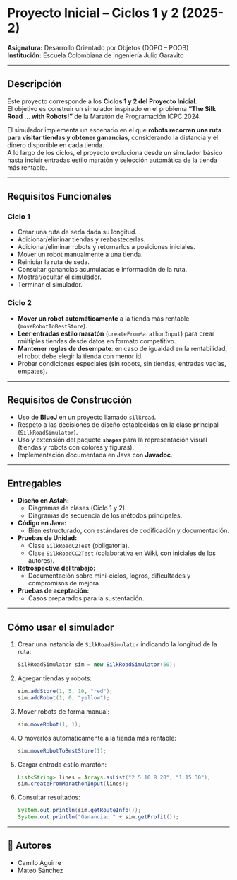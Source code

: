 # Proyecto Inicial – Ciclos 1 y 2 (2025-2)

**Asignatura:** Desarrollo Orientado por Objetos (DOPO – POOB)  
**Institución:** Escuela Colombiana de Ingeniería Julio Garavito  

---

## Descripción

Este proyecto corresponde a los **Ciclos 1 y 2 del Proyecto Inicial**.  
El objetivo es construir un simulador inspirado en el problema **“The Silk Road … with Robots!”** de la Maratón de Programación ICPC 2024.  

El simulador implementa un escenario en el que **robots recorren una ruta para visitar tiendas y obtener ganancias**, considerando la distancia y el dinero disponible en cada tienda.  
A lo largo de los ciclos, el proyecto evoluciona desde un simulador básico hasta incluir entradas estilo maratón y selección automática de la tienda más rentable.

---

## Requisitos Funcionales

### Ciclo 1
- Crear una ruta de seda dada su longitud.  
- Adicionar/eliminar tiendas y reabastecerlas.  
- Adicionar/eliminar robots y retornarlos a posiciones iniciales.  
- Mover un robot manualmente a una tienda.  
- Reiniciar la ruta de seda.  
- Consultar ganancias acumuladas e información de la ruta.  
- Mostrar/ocultar el simulador.  
- Terminar el simulador.  

### Ciclo 2
- **Mover un robot automáticamente** a la tienda más rentable (`moveRobotToBestStore`).  
- **Leer entradas estilo maratón** (`createFromMarathonInput`) para crear múltiples tiendas desde datos en formato competitivo.  
- **Mantener reglas de desempate**: en caso de igualdad en la rentabilidad, el robot debe elegir la tienda con menor id.  
- Probar condiciones especiales (sin robots, sin tiendas, entradas vacías, empates).  

---

## Requisitos de Construcción
- Uso de **BlueJ** en un proyecto llamado `silkroad`.  
- Respeto a las decisiones de diseño establecidas en la clase principal (`SilkRoadSimulator`).  
- Uso y extensión del paquete **`shapes`** para la representación visual (tiendas y robots con colores y figuras).  
- Implementación documentada en Java con **Javadoc**.  

---

## Entregables
- **Diseño en Astah:**  
  - Diagramas de clases (Ciclo 1 y 2).  
  - Diagramas de secuencia de los métodos principales.  
- **Código en Java:**  
  - Bien estructurado, con estándares de codificación y documentación.  
- **Pruebas de Unidad:**  
  - Clase `SilkRoadC2Test` (obligatoria).  
  - Clase `SilkRoadCC2Test` (colaborativa en Wiki, con iniciales de los autores).  
- **Retrospectiva del trabajo:**  
  - Documentación sobre mini-ciclos, logros, dificultades y compromisos de mejora.  
- **Pruebas de aceptación:**  
  - Casos preparados para la sustentación.  

---

## Cómo usar el simulador
1. Crear una instancia de `SilkRoadSimulator` indicando la longitud de la ruta:  
   ```java
   SilkRoadSimulator sim = new SilkRoadSimulator(50);
   ```
2. Agregar tiendas y robots:  
   ```java
   sim.addStore(1, 5, 10, "red");
   sim.addRobot(1, 0, "yellow");
   ```
3. Mover robots de forma manual:  
   ```java
   sim.moveRobot(1, 1);
   ```
4. O moverlos automáticamente a la tienda más rentable:  
   ```java
   sim.moveRobotToBestStore(1);
   ```
5. Cargar entrada estilo maratón:  
   ```java
   List<String> lines = Arrays.asList("2 5 10 8 20", "1 15 30");
   sim.createFromMarathonInput(lines);
   ```
6. Consultar resultados:  
   ```java
   System.out.println(sim.getRouteInfo());
   System.out.println("Ganancia: " + sim.getProfit());
   ```

---

## 👥 Autores
- Camilo Aguirre  
- Mateo Sánchez  
